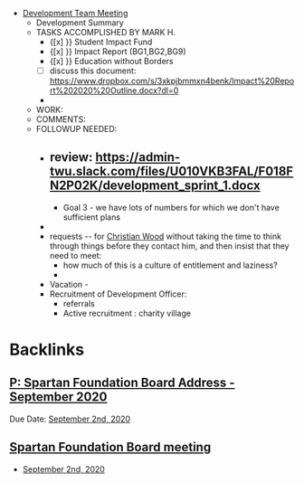 - [Development Team Meeting](<Development Team Meeting.md>)
    - Development Summary
    - TASKS ACCOMPLISHED BY MARK H.
        - {[x] }} Student Impact Fund
        - {[x] }} Impact Report (BG1,BG2,BG9)
        - {[x] }} Education without Borders
        - [ ] discuss this document: https://www.dropbox.com/s/3xkpjbmmxn4benk/Impact%20Report%202020%20Outline.docx?dl=0
        - 
    - WORK:
    - COMMENTS:
    - FOLLOWUP NEEDED:
        - review: https://admin-twu.slack.com/files/U010VKB3FAL/F018FN2P02K/development_sprint_1.docx
            - 
            - Goal 3 - we have lots of numbers for which we don't have sufficient plans
        - 
        - requests -- for [Christian Wood](<Christian Wood.md>) without taking the time to think through things before they contact him, and then insist that they need to meet:
            - how much of this is a culture of entitlement and laziness?
            - 
        - Vacation - 
        - Recruitment of Development Officer:
            - referrals
            - Active recruitment : charity village

# Backlinks
## [P: Spartan Foundation Board Address - September 2020](<P: Spartan Foundation Board Address - September 2020.md>)
Due Date: [September 2nd, 2020](<September 2nd, 2020.md>)

## [Spartan Foundation Board meeting ](<Spartan Foundation Board meeting .md>)
- [September 2nd, 2020](<September 2nd, 2020.md>)


